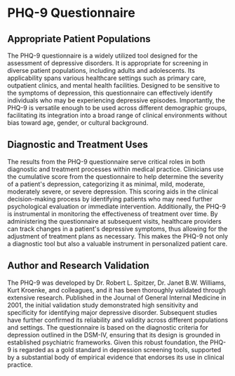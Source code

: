 # PHQ-9 Questionnaire

## Appropriate Patient Populations

The PHQ-9 questionnaire is a widely utilized tool designed for the assessment of depressive disorders. It is appropriate for screening in diverse patient populations, including adults and adolescents. Its applicability spans various healthcare settings such as primary care, outpatient clinics, and mental health facilities. Designed to be sensitive to the symptoms of depression, this questionnaire can effectively identify individuals who may be experiencing depressive episodes. Importantly, the PHQ-9 is versatile enough to be used across different demographic groups, facilitating its integration into a broad range of clinical environments without bias toward age, gender, or cultural background.

## Diagnostic and Treatment Uses

The results from the PHQ-9 questionnaire serve critical roles in both diagnostic and treatment processes within medical practice. Clinicians use the cumulative score from the questionnaire to help determine the severity of a patient's depression, categorizing it as minimal, mild, moderate, moderately severe, or severe depression. This scoring aids in the clinical decision-making process by identifying patients who may need further psychological evaluation or immediate intervention. Additionally, the PHQ-9 is instrumental in monitoring the effectiveness of treatment over time. By administering the questionnaire at subsequent visits, healthcare providers can track changes in a patient's depressive symptoms, thus allowing for the adjustment of treatment plans as necessary. This makes the PHQ-9 not only a diagnostic tool but also a valuable instrument in personalized patient care.

## Author and Research Validation

The PHQ-9 was developed by Dr. Robert L. Spitzer, Dr. Janet B.W. Williams, Kurt Kroenke, and colleagues, and it has been thoroughly validated through extensive research. Published in the Journal of General Internal Medicine in 2001, the initial validation study demonstrated high sensitivity and specificity for identifying major depressive disorder. Subsequent studies have further confirmed its reliability and validity across different populations and settings. The questionnaire is based on the diagnostic criteria for depression outlined in the DSM-IV, ensuring that its design is grounded in established psychiatric frameworks. Given this robust foundation, the PHQ-9 is regarded as a gold standard in depression screening tools, supported by a substantial body of empirical evidence that endorses its use in clinical practice.
